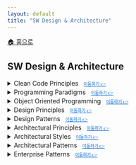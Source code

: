 ```yaml
---
layout: default
title: "SW Design & Architecture"
---
```


<p class="breadcrumb"><a href="/cs_study/home.html">🏠 홈으로</a></p>

<section>
  <h2>SW Design & Architecture</h2>
</section>

<details>
  <summary><span class="accordion-title">Clean Code Principles</span>
  <a href="./clean_code_principles.html" style="margin-left: 8px; font-size: 0.7em; color: #0366d6;">이동하기 👉</a> 
  </summary>
</details>

<details>
  <summary><span class="accordion-title">Programming Paradigms</span>
  <a href="./programming_paradigms.html" style="margin-left: 8px; font-size: 0.7em; color: #0366d6;">이동하기 👉</a> 
  </summary>
</details>

<details>
  <summary><span class="accordion-title">Object Oriented Programming</span>
  <a href="./object_oriented_programming.html" style="margin-left: 8px; font-size: 0.7em; color: #0366d6;">이동하기 👉</a> 
  </summary>
</details>

<details>
  <summary><span class="accordion-title">Design Principles</span>
  <a href="./design_principles.html" style="margin-left: 8px; font-size: 0.7em; color: #0366d6;">이동하기 👉</a> 
  </summary>
</details>

<details>
  <summary><span class="accordion-title">Design Patterns</span>
  <a href="./design_patterns.html" style="margin-left: 8px; font-size: 0.7em; color: #0366d6;">이동하기 👉</a> 
  </summary>
</details>

<details>
  <summary><span class="accordion-title">Architectural Principles</span>
  <a href="./architectural_principles.html" style="margin-left: 8px; font-size: 0.7em; color: #0366d6;">이동하기 👉</a> 
  </summary>
</details>

<details>
  <summary><span class="accordion-title">Architectural Styles</span>
  <a href="./architectural_styles.html" style="margin-left: 8px; font-size: 0.7em; color: #0366d6;">이동하기 👉</a> 
  </summary>
</details>

<details>
  <summary><span class="accordion-title">Architectural Patterns</span>
  <a href="./architectural_patterns.html" style="margin-left: 8px; font-size: 0.7em; color: #0366d6;">이동하기 👉</a>
  </summary>
</details>

<details>
  <summary><span class="accordion-title">Enterprise Patterns</span>
  <a href="./enterprise_patterns.html" style="margin-left: 8px; font-size: 0.7em; color: #0366d6;">이동하기 👉</a>
  </summary>
</details>
